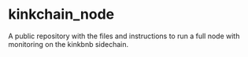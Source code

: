 # kinkchain_node
A public repository with the files and instructions to run a full node with monitoring on the kinkbnb sidechain. 
